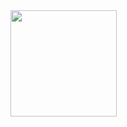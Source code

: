 <img align="center" height="170" src="https://github-readme-stats.vercel.app/api/top-langs/?username=DYPIXY&hide=makefile,cmake&layout=compact&langs_count=16&theme=dracula"/>
